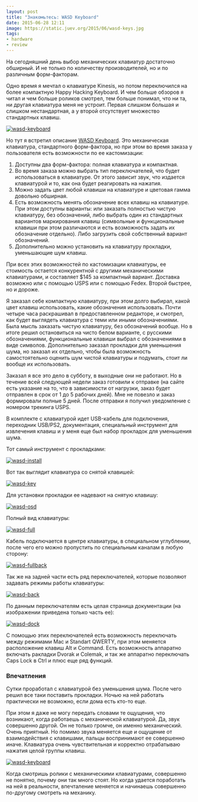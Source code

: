 ```yaml
---
layout: post
title: "Знакомьтесь: WASD Keyboard"
date: 2015-06-28 12:11
image: https://static.juev.org/2015/06/wasd-keys.jpg
tags:
- hardware
- review
---
```


На сегодняшний день выбор механических клавиатур достаточно обширный. И не только по количеству производителей, но и по различным форм-факторам.

Одно время я мечтал о клавиатуре Kinesis, но потом переключился на более компактную Happy Hacking Keyboard. И чем больше обзоров я читал и чем больше роликов смотрел, тем больше понимал, что ни та, ни другая клавиатура меня не устроит. Первая слишком большая и слишком нестандартная, а у второй отсутствует множество стандартных клавиш.

[![wasd-keyboard](https://static.juev.org/2015/06/wasd-keys-th.jpg)](https://static.juev.org/2015/06/wasd-keys.jpg "WASD Keyboard")

Но тут я встретил описание [WASD Keyboard](http://www.wasdkeyboards.com "WASD Keyboards"). Это механическая клавиатура, стандартного форм-фактора, но при этом во время заказа у пользователя есть возможности по ее кастомизации:

1. Доступны два форм-фактора: полная клавиатура и компактная.
1. Во время заказа можно выбрать тип переключателей, что будет использоваться в клавиатуре. От этого зависит звук, что издается клавиатурой и то, как она будет реагировать на нажатия.
1. Можно задать цвет любой клавиши на клавиатуре и цветовая гамма довольно обширная.
1. Есть возможность менять обозначение всех клавиш на клавиатуре. При этом доступны варианты: или заказать полностью чистую клавиатуру, без обозначений, либо выбрать один из стандартных вариантов маркирования клавиш (символьные и функциональные клавиши при этом различаются и есть возможность задать их обозначение отдельно). Либо загрузить свой собственный вариант обозначений.
1. Дополнительно можно установить на клавиатуру прокладки, уменьшающие шум клавиш.

При всех этих возможностей по кастомизации клавиатуры, ее стоимость остается конкурентной с другими механическими клавиатурами, и составляет $145 за компактный вариант. Доставка возможно или с помощью USPS или с помощью Fedex. Второй быстрее, но и дороже.

Я заказал себе компактную клавиатуру, при этом долго выбирал, какой цвет клавиш использовать, какие обозначения использовать. Почти четыре часа раскрашивал в предоставленном редакторе, и смотрел, как будет выглядеть клавиатура с теми или иными обозначениями. Была мысль заказать чистую клавиатуру, без обозначений вообще. Но в итоге решил остановиться на чисто белом варианте, с русскими обозначениями, функциональные клавиши выбрал с обозначениями в виде символов. Дополнительно заказал прокладки для уменьшения шума, но заказал их отдельно, чтобы была возможность самостоятельно оценить шум чистой клавиатуры и подумать, стоит ли вообще их использовать.

Заказал я все это дело в субботу, в выходные они не работают. Но в течение всей следующей недели заказ готовили к отправке (на сайте есть указание на то, что в зависимости от нагрузки, заказ будет отправлен в срок от 1 до 5 рабочих дней). Мне не повезло и заказ формировали полные 5 дней. После отправки я получил уведомление с номером трекинга USPS.

В комплекте с клавиатурой идет USB-кабель для подключения, переходник USB/PS2, документация, специальный инструмент для извлечения клавиш и у меня еще был набор прокладок для уменьшения шума.

Тот самый инструмент с прокладками:

[![wasd-install](https://static.juev.org/2015/06/wasd-install-th.jpg)](https://static.juev.org/2015/06/wasd-install.jpg "WASD Complete")

Вот так выглядит клавиатура со снятой клавишей:

[![wasd-key](https://static.juev.org/2015/06/wasd-keycup-th.jpg)](https://static.juev.org/2015/06/wasd-keycup.jpg "WASD Keycup")

Для установки прокладки ее надевают на снятую клавишу:

[![wasd-osd](https://static.juev.org/2015/06/wasd-osd-th.jpg)](https://static.juev.org/2015/06/wasd-osd.jpg "WASD Install OSD")

Полный вид клавиатуры:

[![wasd-full](https://static.juev.org/2015/06/wasd-full2-th.jpg)](https://static.juev.org/2015/06/wasd-full2.jpg "WASD Keyboard")

Кабель подключается в центре клавиатуры, в специальном углублении, после чего его можно пропустить по специальным каналам в любую сторону:

[![wasd-fullback](https://static.juev.org/2015/06/wasd-fullback-th.jpg)](https://static.juev.org/2015/06/wasd-fullback.jpg "WASD Back")

Так же на задней части есть ряд переключателей, которые позволяют задавать режимы работы клавиатуры:

[![wasd-back](https://static.juev.org/2015/06/wasd-back-th.jpg)](https://static.juev.org/2015/06/wasd-back.jpg "WASD Switches")

По данным переключателям есть целая страница документации (на изображении приведена только часть ее):

[![wasd-dock](https://static.juev.org/2015/06/wasd-switch-th.jpg)](https://static.juev.org/2015/06/wasd-switch.jpg "WASD Documentation Switches")

С помощью этих переключателей есть возможность переключать между режимами Mac и Standart QWERTY, при этом меняется расположение клавиш Alt и Command. Есть возможность аппаратно включать ракладки Dvorak и Colemak, и так же аппаратно переключать Caps Lock в Ctrl и плюс еще ряд функций.

### Впечатления

Сутки проработал с клавиатурой без уменьшения шума. После чего решил все таки поставить прокладки. Ночью на ней работать практически не возможно, если дома есть кто-то еще.

При этом я даже не могу передать словами те ощущения, что возникают, когда работаешь с механической клавиатурой. Да, звук совершенно другой. Он не только громче, он именно механический. Очень приятный. Но помимо звука меняется еще и ощущение от взаимодействия с клавишами, пальцы воспринимают ее совершенно иначе. Клавиатура очень чувствительная и корректно отрабатываю нажатия целой группы клавиш.

[![wasd-keyboard](https://static.juev.org/2015/06/wasd-full-th.jpg)](https://static.juev.org/2015/06/wasd-full.jpg "WASD Keyboard")

Когда смотришь ролики с механическими клавиатурами, совершенно не понятно, почему они так много стоят. Но когда удается поработать на ней в реальности, впечталение меняется и начинаешь совершенно по-другому смотреть на механику.
